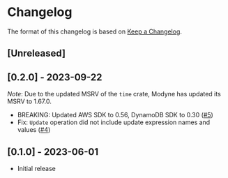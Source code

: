 # Changelog

The format of this changelog is based on [Keep a Changelog](https://keepachangelog.com/en/1.0.0/).

## [Unreleased]

## [0.2.0] - 2023-09-22

_Note_: Due to the updated MSRV of the `time` crate, Modyne has updated its MSRV to 1.67.0.

- BREAKING: Updated AWS SDK to 0.56, DynamoDB SDK to 0.30 ([#5])
- Fix: `Update` operation did not include update expression names and values ([#4])

[#4]: https://github.com/neoeinstein/modyne/pull/4
[#5]: https://github.com/neoeinstein/modyne/pull/5

## [0.1.0] - 2023-06-01

- Initial release
